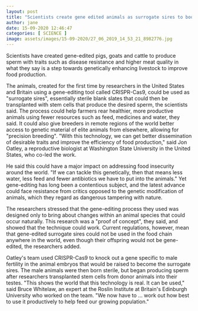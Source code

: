 ```yaml
---
layout: post
title: "Scientists create gene edited animals as surrogate sires to boost food production"
author: jane 
date: 15-09-2020 12:46:47 
categories: [ SCIENCE ] 
image: assets/images/15-09-2020/27_06_2019_14_53_21_8982776.jpg
---
```

Scientists have created gene-edited pigs, goats and cattle to produce sperm with traits such as disease resistance and higher meat quality in what they say is a step towards genetically enhancing livestock to improve food production.

The animals, created for the first time by researchers in the United States and Britain using a gene-editing tool called CRISPR-Cas9, could be used as "surrogate sires", essentially sterile blank slates that could then be transplanted with stem cells that produce the desired sperm, the scientists said. The process could help farmers rear healthier, more productive animals using fewer resources such as feed, medicines and water, they said. It could also give breeders in remote regions of the world better access to genetic material of elite animals from elsewhere, allowing for "precision breeding". "With this technology, we can get better dissemination of desirable traits and improve the efficiency of food production," said Jon Oatley, a reproductive biologist at Washington State University in the United States, who co-led the work.

He said this could have a major impact on addressing food insecurity around the world. "If we can tackle this genetically, then that means less water, less feed and fewer antibiotics we have to put into the animals." Yet gene-editing has long been a contentious subject, and the latest advance could face resistance from critics opposed to the genetic modification of animals, which they regard as dangerous tampering with nature.

The researchers stressed that the gene-editing process they used was designed only to bring about changes within an animal species that could occur naturally. This research was a "proof of concept", they said, and showed that the technique could work. Current regulations, however, mean that gene-edited surrogate sires could not be used in the food chain anywhere in the world, even though their offspring would not be gene-edited, the researchers added.

Oatley's team used CRISPR-Cas9 to knock out a gene specific to male fertility in the animal embryos that would be raised to become the surrogate sires. The male animals were then born sterile, but began producing sperm after researchers transplanted stem cells from donor animals into their testes. "This shows the world that this technology is real. It can be used," said Bruce Whitelaw, an expert at the Roslin Institute at Britain's Edinburgh University who worked on the team. "We now have to ... work out how best to use it productively to help feed our growing population."